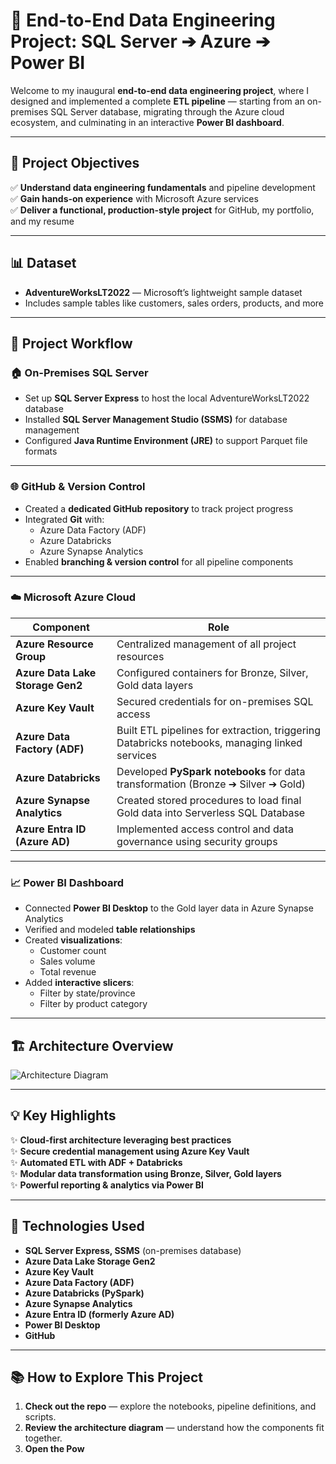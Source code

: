 # 🚀 End-to-End Data Engineering Project: SQL Server ➔ Azure ➔ Power BI

Welcome to my inaugural **end-to-end data engineering project**, where I designed and implemented a complete **ETL pipeline** — starting from an on-premises SQL Server database, migrating through the Azure cloud ecosystem, and culminating in an interactive **Power BI dashboard**.

---

## 🌟 Project Objectives

✅ **Understand data engineering fundamentals** and pipeline development  
✅ **Gain hands-on experience** with Microsoft Azure services  
✅ **Deliver a functional, production-style project** for GitHub, my portfolio, and my resume  

---

## 📊 Dataset

- **AdventureWorksLT2022** — Microsoft’s lightweight sample dataset  
- Includes sample tables like customers, sales orders, products, and more

---

## 🔗 Project Workflow

### 🏠 On-Premises SQL Server

- Set up **SQL Server Express** to host the local AdventureWorksLT2022 database
- Installed **SQL Server Management Studio (SSMS)** for database management
- Configured **Java Runtime Environment (JRE)** to support Parquet file formats

---

### 🌐 GitHub & Version Control

- Created a **dedicated GitHub repository** to track project progress
- Integrated **Git** with:
  - Azure Data Factory (ADF)
  - Azure Databricks
  - Azure Synapse Analytics
- Enabled **branching & version control** for all pipeline components

---

### ☁️ Microsoft Azure Cloud

| **Component**                  | **Role**                                                                                       |
|--------------------------------|------------------------------------------------------------------------------------------------|
| **Azure Resource Group**        | Centralized management of all project resources                                                |
| **Azure Data Lake Storage Gen2**| Configured containers for Bronze, Silver, Gold data layers                                      |
| **Azure Key Vault**             | Secured credentials for on-premises SQL access                                                 |
| **Azure Data Factory (ADF)**    | Built ETL pipelines for extraction, triggering Databricks notebooks, managing linked services  |
| **Azure Databricks**            | Developed **PySpark notebooks** for data transformation (Bronze ➔ Silver ➔ Gold)              |
| **Azure Synapse Analytics**     | Created stored procedures to load final Gold data into Serverless SQL Database                 |
| **Azure Entra ID (Azure AD)**   | Implemented access control and data governance using security groups                          |

---

### 📈 Power BI Dashboard

- Connected **Power BI Desktop** to the Gold layer data in Azure Synapse Analytics  
- Verified and modeled **table relationships**  
- Created **visualizations**:
  - Customer count
  - Sales volume
  - Total revenue
- Added **interactive slicers**:
  - Filter by state/province  
  - Filter by product category

---

## 🏗️ Architecture Overview

![Architecture Diagram](images/azure_data_engineering_architecture.png)  

---

## 💡 Key Highlights

✨ **Cloud-first architecture leveraging best practices**  
✨ **Secure credential management using Azure Key Vault**  
✨ **Automated ETL with ADF + Databricks**  
✨ **Modular data transformation using Bronze, Silver, Gold layers**  
✨ **Powerful reporting & analytics via Power BI**

---

## 🔧 Technologies Used

- **SQL Server Express, SSMS** (on-premises database)
- **Azure Data Lake Storage Gen2**
- **Azure Key Vault**
- **Azure Data Factory (ADF)**
- **Azure Databricks (PySpark)**
- **Azure Synapse Analytics**
- **Azure Entra ID (formerly Azure AD)**
- **Power BI Desktop**
- **GitHub**

---

## 📚 How to Explore This Project

1. **Check out the repo** — explore the notebooks, pipeline definitions, and scripts.
2. **Review the architecture diagram** — understand how the components fit together.
3. **Open the Pow**
